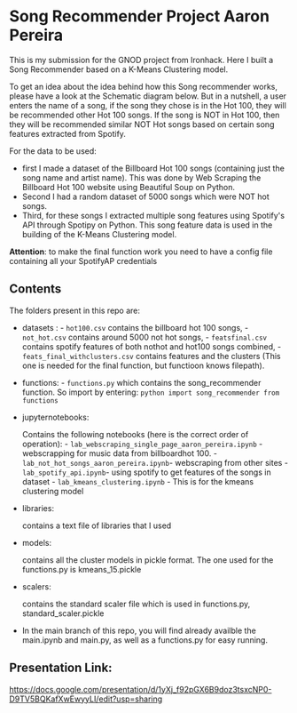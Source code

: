 # Song Recommender Project Aaron Pereira
This is my submission for the GNOD project from Ironhack. Here I built a Song Recommender based on a K-Means Clustering model. 

To get an idea about the idea behind how this Song recommender works, please have a look at the Schematic diagram below.
But in a nutshell, a user enters the name of a song, if the song they chose is in the Hot 100, they will be recommended other Hot 100 songs. If the song is NOT in Hot 100, then they will be recommended similar NOT Hot songs based on certain song features extracted from Spotify. 

For the data to be used: 
   - first I made a dataset of the Billboard Hot 100 songs (containing just the song name and artist name). This was done by Web Scraping the Billboard Hot 100 website using Beautiful Soup on Python. 
   - Second I had a random dataset of 5000 songs which were NOT hot songs.
   - Third, for these songs I extracted multiple song features using Spotify's API through Spotipy on Python. This song feature data is used in the building of the K-Means Clustering model.    

**Attention**: to make the final function work you need to have a config file containing all your SpotifyAP credentials


## Contents
The folders present in this repo are:

- datasets : 
      - `hot100.csv` contains the billboard hot 100 songs,
      - `not_hot.csv` contains around 5000 not hot songs, 
      - `featsfinal.csv` contains spotify features of both nothot and hot100 songs combined, 
      - `feats_final_withclusters.csv` contains features and the clusters (This one is needed for the final function, but functioon knows filepath).

- functions:
      - `functions.py` which contains the song_recommender function. So import by entering:
            ```python
            import song_recommender from functions```

- jupyternotebooks: 
      
     Contains the following notebooks (here is the correct order of operation):
      - `lab_webscraping_single_page_aaron_pereira.ipynb` - webscrapping for music data from billboardhot 100.
      - `lab_not_hot_songs_aaron_pereira.ipynb`- webscraping from other sites
      - `lab_spotify_api.ipynb`- using spotify to get features of the songs in dataset
      - `lab_kmeans_clustering.ipynb` - This is for the kmeans clustering model

- libraries: 
      
     contains a text file of libraries that I used

- models: 
      
     contains all the cluster models in pickle format. The one used for the functions.py is kmeans_15.pickle

- scalers: 
     
     contains the standard scaler file which is used in functions.py, standard_scaler.pickle


- In the main branch of this repo, you will find already availble the main.ipynb and main.py, as well as a functions.py for easy running. 

## Presentation Link:
https://docs.google.com/presentation/d/1yXj_f92pGX6B9doz3tsxcNP0-D9TV5BQKafXwEwyyLI/edit?usp=sharing
